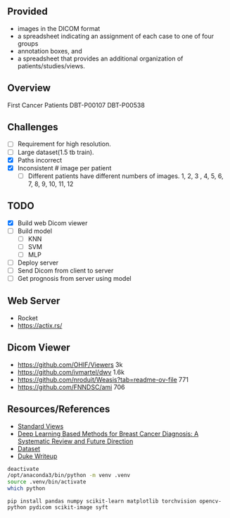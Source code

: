 ## Provided

- images in the DICOM format
- a spreadsheet indicating an assignment of each case to one of four groups
- annotation boxes, and
- a spreadsheet that provides an additional organization of patients/studies/views.

## Overview

First Cancer Patients
DBT-P00107
DBT-P00538

## Challenges

- [ ] Requirement for high resolution.
- [ ] Large dataset(1.5 tb train).
- [x] Paths incorrect
- [x] Inconsistent # image per patient
  - [ ] Different patients have different numbers of images. 1, 2, 3 , 4, 5, 6, 7, 8, 9, 10, 11, 12

## TODO

- [x] Build web Dicom viewer
- [ ] Build model
  - [ ] KNN
  - [ ] SVM
  - [ ] MLP
- [ ] Deploy server
- [ ] Send Dicom from client to server
- [ ] Get prognosis from server using model

## Web Server

- Rocket
- https://actix.rs/

## Dicom Viewer

- https://github.com/OHIF/Viewers
  3k
- https://github.com/ivmartel/dwv
  1.6k
- https://github.com/nroduit/Weasis?tab=readme-ov-file
  771
- https://github.com/FNNDSC/ami
  706

## Resources/References

- [Standard Views](https://radiopaedia.org/articles/mammography-views?lang=us)
- [Deep Learning Based Methods for Breast Cancer Diagnosis: A Systematic Review and Future Direction](https://www.ncbi.nlm.nih.gov/pmc/articles/PMC9818155/)
- [Dataset](https://www.cancerimagingarchive.net/collection/breast-cancer-screening-dbt/)
- [Duke Writeup](https://sites.duke.edu/mazurowski/resources/digital-breast-tomosynthesis-database/)

```sh
deactivate
/opt/anaconda3/bin/python -m venv .venv
source .venv/bin/activate
which python
```

```
pip install pandas numpy scikit-learn matplotlib torchvision opencv-python pydicom scikit-image syft
```

